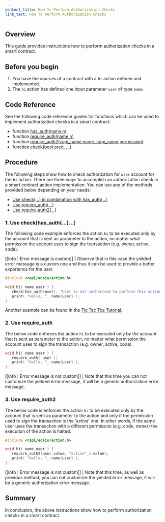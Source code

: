 ```yaml
---
content_title: How To Perform Authorization Checks
link_text: How To Perform Authorization Checks
---
```


## Overview

This guide provides instructions how to perform authorization checks in a smart contract.

## Before you begin

1. You have the sources of a contract with a `hi` action defined and implemented.
2. The `hi` action has defined one input parameter `user` of type `name`.

## Code Reference

See the following code reference guides for functions which can be used to implement authorization checks in a smart contract:

* function [has_auth(name n)](/reference/Namespaces/namespaceeosio#function-has_auth)
* function [require_auth(name n)](/reference/Namespaces/namespaceeosio#function-require_auth)
* function [require_auth2(capi_name name, capi_name permission)](/reference/Files/action_8h)
* function [check(bool pred, ...)](/reference/Namespaces/namespaceeosio#function-check)

## Procedure

The following steps show how to check authorization for `user` account for the `hi` action. There are three ways to accomplish an authorization check in a smart contract action implementation. You can use any of the methods provided below depending on your needs:

* [Use check(...) in combination with has_auth(...)](#1-use-checkhas_auth)
* [Use require_auth(...)](#2-use-require_auth)
* [Use require_auth2(...)](#3-use-require_auth2)

### 1. Use check(has_auth(...)...)

The following code example enforces the action `hi` to be executed only by the account that is sent as parameter to the action, no matter what permission the account uses to sign the transaction (e.g. owner, active, code).

[[info | Error message is custom]]
| Observe that in this case the yielded error message is a custom one and thus it can be used to provide a better experience for the user.

```cpp
#include <capi/eosio/action.h>

void hi( name user ) {
   check(has_auth(user), "User is not authorized to perform this action.");
   print( "Hello, ", name{user} );
}
```

Another example can be found in the [Tic Tac Toe Tutorial](https://docs.eosnetwork.com/docs/latest/smart-contracts/tutorials/tic-tac-toe-game-contract#create-tictactoecpp-file).

### 2. Use require_auth

The below code enforces the action `hi` to be executed only by the account that is sent as parameter to the action, no matter what permission the account uses to sign the transaction (e.g. owner, active, code).

```cpp
void hi( name user ) {
   require_auth( user );
   print( "Hello, ", name{user} );
}
```

[[info | Error message is not custom]]
| Note that this time you can not customize the yielded error message, it will be a generic authorization error message.

### 3. Use require_auth2

The below code is enforces the action `hi` to be executed only by the account that is sent as parameter to the action and only if the permission used to sign the transaction is the 'active' one. In other words, if the same user uses the transaction with a different permission (e.g. code, owner) the execution of the action is halted.

```cpp
#include <capi/eosio/action.h>

void hi( name user ) {
   require_auth2(user.value, "active"_n.value);
   print( "Hello, ", name{user} );
}
```

[[info | Error message is not custom]]
| Note that this time, as well as previous method, you can not customize the yielded error message, it will be a generic authorization error message.

## Summary

In conclusion, the above instructions show how to perform authorization checks in a smart contract.
